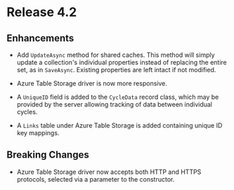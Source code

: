 Release 4.2
===========

Enhancements
------------

- Add `UpdateAsync` method for shared caches. This method
  will simply update a collection's individual properties
  instead of replacing the entire set, as in `SaveAsync`.
  Existing properties are left intact if not modified.

- Azure Table Storage driver is now more responsive.

- A `UniqueID` field is added to the `CycleData` record class,
  which may be provided by the server allowing tracking of data
  between individual cycles.

- A `Links` table under Azure Table Storage is added containing
  unique ID key mappings.

Breaking Changes
----------------

- Azure Table Storage driver now accepts both HTTP and HTTPS
  protocols, selected via a parameter to the constructor.
